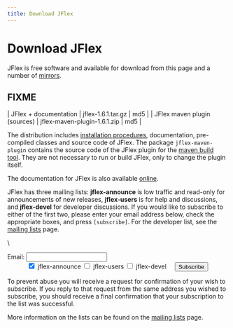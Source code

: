```yaml
---
title: Download JFlex
---
```



# Download JFlex

JFlex is free software and available for
download from this page and a number of [mirrors](mirrors.html).

## FIXME
 | JFlex + documentation	      | jflex-1.6.1.tar.gz  	        | md5 |
 | JFlex maven plugin (sources)	| jflex-maven-plugin-1.6.1.zip	|	md5 |
 

The distribution includes [installation procedures](installing.html),
documentation, pre-compiled classes and source code of JFlex. The
package `jflex-maven-plugin` contains the source code of the JFlex
plugin for the [maven build tool](http://maven.apache.org). They are not
necessary to run or build JFlex, only to change the plugin itself.

The documentation for JFlex is also available [online](docu.html).

JFlex has three mailing lists: **jflex-announce** is low traffic and
read-only for announcements of new releases, **jflex-users** is for help
and discussions, and **jflex-devel** for developer discussions. If you
would like to subscribe to either of the first two, please enter your
email address below, check the appropriate boxes, and press `[subscribe]`.
For the developer list, see the [mailing lists](mailing.html) page.

\
<div class="container"><form action="http://home.informatik.tu-muenchen.de/kleing/cgi-bin/jflexlist.cgi" method="get"> <div class="form-group row"><div class="input-group col-md-6 col-md-offset-3"> <span 
  class="input-group-addon" id="EmailLabel">Email:</span>
  <input class="form-control" type="text" name="email" aria-describedby="EmailLabel"></div></div><div class="form-group row"><div class="col-md-6 col-md-offset-3"><center>
<label class="checkbox-inline">
  <input type=checkbox name="list" value="jflex-announce" checked> jflex-announce
</label>
<label class="checkbox-inline">
  <input type=checkbox name="list" value="jflex-users"> jflex-users 
</label>
<label class="checkbox-inline">
  <input type=checkbox name="list" value="jflex-devel"> jflex-devel
</label> &nbsp; &nbsp;
<input type=submit value="Subscribe" class="btn btn-primary"></center></div></div>
<input type=hidden name="action" value="subscribe">
</form></div>

To prevent abuse you will receive a request for confirmation of your
wish to subscribe. If you reply to that request from the same address
you wished to subscribe, you should receive a final confirmation that
your subscription to the list was successful.

More information on the lists can be found on the [mailing lists](mailing.html)
page.

